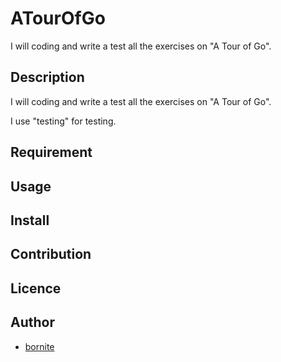 ATourOfGo
====

I will coding and write a test all the exercises on "A Tour of Go".

## Description

I will coding and write a test all the exercises on "A Tour of Go".

I use "testing" for testing.

## Requirement

## Usage

## Install

## Contribution

## Licence

## Author

  - [bornite](https://github.com/bornite)
